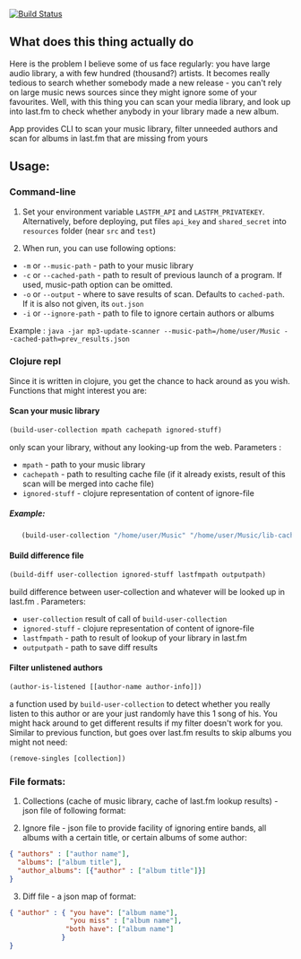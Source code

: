 [![Build Status](https://travis-ci.org/dasdy/mups.svg?branch=master)](https://travis-ci.org/dasdy/mups)

## What does this thing actually do

Here is the problem I believe some of us face regularly: you have large audio library, a with few hundred (thousand?) artists. It becomes really tedious to search whether somebody made a new release - you can't rely on large music news sources since they might ignore some of your favourites. Well, with this thing you can scan your media library, and look up into last.fm to check whether anybody in your library made a new album.

App provides CLI to scan your music library, filter unneeded authors and scan for albums in last.fm that are missing from yours

## Usage:
### Command-line
1. Set your environment variable `LASTFM_API` and `LASTFM_PRIVATEKEY`. Alternatively, before deploying, put files `api_key` and `shared_secret` into `resources` folder (near `src` and `test`)

2. When run, you can use following options:
  * `-m` or `--music-path` - path to your music library
  * `-c` or `--cached-path` - path to result of previous launch of a program. If used, music-path option can be omitted.
  * `-o` or `--output` - where to save results of scan. Defaults to `cached-path`. If it is also not given, its `out.json`
  * `-i` or `--ignore-path` - path to file to ignore certain authors or albums

Example : `java -jar mp3-update-scanner --music-path=/home/user/Music --cached-path=prev_results.json`

### Clojure repl
Since it is written in clojure, you get the chance to hack around as you wish. Functions that might interest you are:

#### Scan your music library
```clojure
(build-user-collection mpath cachepath ignored-stuff)
```
only scan your library, without any looking-up from the web. Parameters :
  * `mpath` - path to your music library
  * `cachepath` - path to resulting cache file (if it already exists, result of this scan will be merged into cache file)
  * `ignored-stuff` - clojure representation of content of ignore-file

##### Example:
```clojure
   (build-user-collection "/home/user/Music" "/home/user/Music/lib-cache.json" nil)
```

#### Build difference file
```clojure
(build-diff user-collection ignored-stuff lastfmpath outputpath)
```
build difference between user-collection and whatever will be looked up in last.fm . Parameters:
   * `user-collection` result of call of `build-user-collection`
   * `ignored-stuff` - clojure representation of content of ignore-file
   * `lastfmpath` - path to result of lookup of your library in last.fm
   * `outputpath` - path to save diff results

#### Filter unlistened authors
```clojure
(author-is-listened [[author-name author-info]])
```
a function used by `build-user-collection` to detect whether you really listen to this author or are your just randomly have this 1 song of his. You might hack around to get different results if my filter doesn't work for you. Similar to previous function, but goes over last.fm results to skip albums you might not need:

```clojure
(remove-singles [collection])
```



### File formats:
1. Collections (cache of music library, cache of last.fm lookup results) - json file of following format:


2. Ignore file - json file to provide facility of ignoring entire bands, all albums with a certain title, or certain albums of some author:
  ```JSON
  { "authors" : ["author name"],
    "albums": ["album title"],
    "author_albums": [{"author" : ["album title"]}]
  }
  ```


3. Diff file - a json map of format:
  ```JSON
  { "author" : { "you have": ["album name"],
                 "you miss" : ["album name"],
                "both have": ["album name"]
               }
  }
  ```
